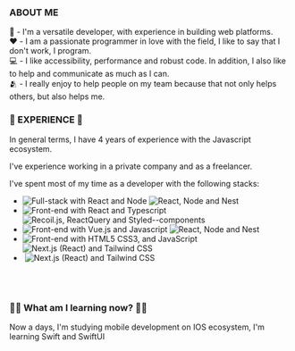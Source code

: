 <h3>ABOUT ME</h3>

🥷 - I'm a versatile developer, with experience in building web platforms.
<br>
❤️ - I am a passionate programmer in love with the field, I like to say that I don't work, I program.
<br>
💻 - I like accessibility, performance and robust code. In addition, I also like to help and communicate as much as I can.
<br>
🫂 - I really enjoy to help people on my team because that not only helps others, but also helps me.

<h3>📜 EXPERIENCE 📜</h3>

In general terms, I have 4 years of experience with the Javascript ecosystem.

I've experience working in a private company and as a freelancer.

I've spent most of my time as a developer with the following stacks:
- <img src="https://img.shields.io/badge/Javascript | Typescript-Full--stack-white?labelColor=black" alt="Full-stack with React and Node"> <img src="https://img.shields.io/badge/-React -- Node -- Socket.io -- Amplify -- Netlify -grey" alt="React, Node and Nest">
- <img src="https://img.shields.io/badge/React | Typescript-Front--end-white?labelColor=black" alt="Front-end with React and Typescript"> <img src="https://img.shields.io/badge/Next -- Recoil -- ReactQuery -- Styled--components-grey" alt="Recoil.js, ReactQuery and Styled--components">
- <img src="https://img.shields.io/badge/Vue.js | Javascript-Front--end-white?labelColor=black" alt="Front-end with Vue.js and Javascript"> <img src="https://img.shields.io/badge/-Vue.js -- Vuex -- Vue--router -- Vuex -- Nuxt -grey" alt="React, Node and Nest">
- <img src="https://img.shields.io/badge/Vanilla |  -Front--end-white?labelColor=black" alt="Front-end with HTML5 CSS3, and JavaScript"> <img src="https://img.shields.io/badge/-HTML5 -- CSS3 -- Javascript-grey" alt="Next.js (React) and Tailwind CSS">
- <img src="https://img.shields.io/badge/I have worked with: -Technologies-white?labelColor=black" alt=""> <img src="https://img.shields.io/badge/-Nest.js -- Postgres -- Docker -- Jenkins -- Gitlab -- Redux -- ReduxThunk -- Jotai -- TailwindCSS -- Framer -grey" alt="Next.js (React) and Tailwind CSS">

<br>
<br>
<h3>👨‍🎓 What am I learning now? 👨‍🎓</h3>
Now a days, I'm studying mobile development on IOS ecosystem, I'm learning Swift and SwiftUI